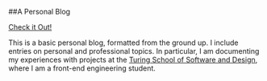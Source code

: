 ##A Personal Blog

[Check it Out!](https://gness1804.github.io/Personal-Blog/)

This is a basic personal blog, formatted from the ground up. I include entries on personal and professional topics. In particular, I am documenting my experiences with projects at the [Turing School of Software and Design](https://www.turing.io/), where I am a front-end engineering student.
